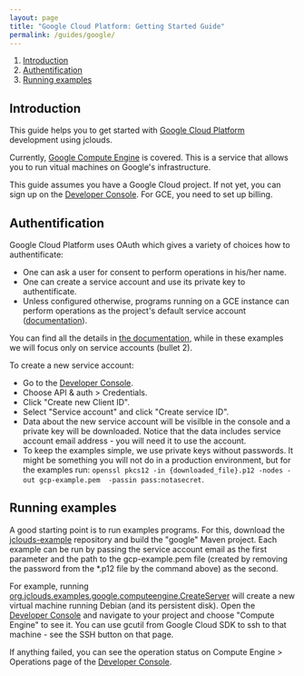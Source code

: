 ```yaml
---
layout: page
title: "Google Cloud Platform: Getting Started Guide"
permalink: /guides/google/
---
```


1. [Introduction](#intro)
2. [Authentification](#auth)
2. [Running examples](#examples)


## <a id="intro"></a>Introduction
This guide helps you to get started with [Google Cloud Platform](https://cloud.google.com/) development using jclouds.

Currently, [Google Compute Engine](https://developers.google.com/compute/) is covered. This is a service that allows you to run vitual machines on Google's infrastructure.

This guide assumes you have a Google Cloud project. If not yet, you can sign up on the [Developer Console](https://console.developers.google.com/). For GCE, you need to set up billing.

## <a id="auth"></a>Authentification
Google Cloud Platform uses OAuth which gives a variety of choices how to authentificate:
  * One can ask a user for consent to perform operations in his/her name.
  * One can create a service account and use its private key to authentificate.
  * Unless configured otherwise, programs running on a GCE instance can perform operations as the project's default service account ([documentation](https://developers.google.com/compute/docs/authentication)).

You can find all the details in [the documentation](https://developers.google.com/accounts/docs/OAuth2), while in these examples we will focus only on service accounts (bullet 2).

To create a new service account:
  * Go to the [Developer Console](https://console.developers.google.com/).
  * Choose API & auth > Credentials.
  * Click "Create new Client ID".
  * Select "Service account" and click "Create service ID".
  * Data about the new service account will be visilble in the console and a private key will be downloaded. Notice that the data includes service account email address - you will need it to use the account.
  * To keep the examples simple, we use private keys without passwords. It might be something you will not do in a production environment, but for the examples run: `openssl pkcs12 -in {downloaded_file}.p12 -nodes -out gcp-example.pem  -passin pass:notasecret`.

## <a id="examples"></a>Running examples
A good starting point is to run examples programs. For this, download the [jclouds-example](https://github.com/jclouds/jclouds-examples) repository and build the "google" Maven project. Each example can be run by passing the service account email as the first parameter and the path to the gcp-example.pem file (created by removing the password from the *.p12 file by the command above) as the second.

For example, running [org.jclouds.examples.google.computeengine.CreateServer](https://github.com/jclouds/jclouds-examples/blob/master/google/src/main/java/org/jclouds/examples/google/computeengine/CreateServer.java) will create a new virtual machine running Debian (and its persistent disk). Open the [Developer Console](https://console.developers.google.com/) and navigate to your project and choose "Compute Engine" to see it. You can use gcutil from Google Cloud SDK to ssh to that machine - see the SSH button on that page.

If anything failed, you can see the operation status on Compute Engine > Operations page of the [Developer Console](https://console.developers.google.com/).
